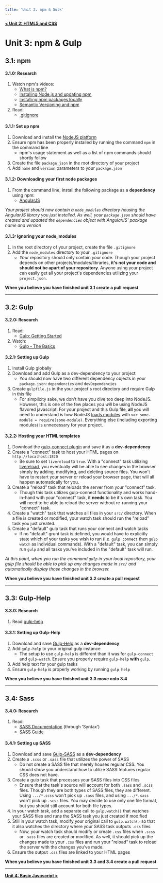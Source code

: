 ```yaml
---
title: 'Unit 2: npm & Gulk'
---
```


**[< Unit 2: HTML5 and CSS](../2-html-css)**

# **Unit 3: npm & Gulp**

## 3.1: npm

#### 3.1.0: Research
1. Watch npm's videos:
	- [What is npm?](https://docs.npmjs.com/getting-started/what-is-npm)
	- [Installing Node.js and updating npm](https://docs.npmjs.com/getting-started/installing-node)
	- [Installing npm packages locally](https://docs.npmjs.com/getting-started/installing-npm-packages-locally)
	- [Semantic Versioning and npm](https://docs.npmjs.com/getting-started/semantic-versioning)
2. Read:
	- [.gitignore](http://git-scm.com/docs/gitignore)

#### 3.1.1: Set up npm
1. Download and install the [NodeJS platform](https://nodejs.org/en/download/)
2. Ensure npm has been properly installed by running the command `npm` in the command line
	- npm's usage statement as well as a list of npm commands should shortly follow
3. Create the file `package.json`	in the root directory of your project
4. Add `name` and `version` parameters to your `package.json`

#### 3.1.2: Downloading your first node packages
1. From the command line, install the following package as a **dependency** using npm:
	- [AngularJS](https://www.npmjs.com/package/angular)

*Your project should now contain a `node_modules` directory housing the AngularJS library you just installed. As well, your `package.json` should have created and updated the `dependencies` object with AngularJS' package name and version*

#### 3.1.3: Ignoring your node_modules
1. In the root directory of your project, create the file `.gitignore`
2. Add the `node_modules` directory to your `.gitignore`
	- *Your* repository should only contain *your* code. Though your project depends on other projects/modules/libraries, **it's not your code and should not be apart of your repository**. Anyone using your project can easily get all your project's dependencies utilizing your `project.json`.

**When you believe you have finished unit 3.1 create a pull request**

--------------------------------------------------------------------------------

## **3.2: Gulp**
#### 3.2.0: Research
1. Read:
	- [Gulp: Getting Started](https://github.com/gulpjs/gulp/blob/master/docs/getting-started.md)
2. Watch:
	- [Gulp - The Basics](https://www.youtube.com/watch?v=dwSLFai8ovQ)

#### 3.2.1: Setting up Gulp
1. Install Gulp globally
2. Download and add Gulp as a dev-dependency to your project
	-	 You should now have two different dependency objects in your `package.json`: `dependencies` and `devDependencies`
3. Create `gulpfile.js` in the your project's root directory and require Gulp in this file
	-	For simplicity sake, we don't have you dive too deep into NodeJS. However, this is one of the few places you *will* be using NodeJS flavored javascript. For your project and this Gulp file, **all** you will need to understand is how NodeJS [loads modules](http://openmymind.net/2012/2/3/Node-Require-and-Exports/) with `var some-module = require(some-module)`. Everything else (including exporting modules) is unnecessary for your project.

#### 3.2.2: Hosting your HTML templates
1. Download the [gulp-connect plugin](https://www.npmjs.com/package/gulp-connect) and save it as a **dev-dependency**
2. Create a "connect" task to host your HTML pages on `http://localhost:1820`
	- Be sure to set `livereload` to `true`. With a "connect" task utilizing [livereload](https://www.npmjs.com/package/gulp-connect#livereload), you eventually will be able to see changes in the browser simply by adding, modifying, and deleting source files. You won't have to restart your server or reload your browser page, that will all happen automatically for you.
3. Create a "reload" task that reloads the server from your "connect" task.
	- Though this task utilizes gulp-connect functionality and works hand-in-hand with your "connect" task, it **needs** to be it's own task. You will need to be able to reload the server without re-running your "connect" task.
4. Create a "watch" task that watches all files in your `src/` directory. When a file is created or modified, your watch task should run the "reload" task you just created.
5. Create a "default" gulp task that runs your connect and watch tasks
	- If no "default" grunt task is defined, you would have to explicitly state which of your tasks you wish to run (i.e. `gulp connect` then `gulp watch` as individual commands). With a "default" task, you can simply run `gulp` and all tasks you've included in the "default" task will run.

*At this point, when you run the command `gulp` in your local repository, your gulp file should be able to pick up any changes made in `src/` and automatically display those changes in the browser.*

**When you believe you have finished unit 3.2 create a pull request**

--------------------------------------------------------------------------------
## 3.3: Gulp-Help

#### 3.3.0: Research
1. Read [gulp-help](https://www.npmjs.com/package/gulp-help)

#### 3.3.1: Setting up Gulp-Help
1. Download and save [Gulp-Help](https://www.npmjs.com/package/gulp-help) as a **dev-dependency**
2. Add `gulp-help` to your original gulp instance
	- The setup to use `gulp-help` is different than it was for `gulp-connect` and `gulp-watch`. Ensure you properly require `gulp-help` **with** `gulp`.
3. Add help text for your gulp tasks
4. Ensure `gulp-help` is properly working by running `gulp help`

**When you believe you have finished unit 3.3 move onto 3.4**

--------------------------------------------------------------------------------

## 3.4: Sass

#### 3.4.0: Research
1. Read:
	-	[SASS Documentation](http://sass-lang.com/documentation/file.SASS_REFERENCE.html) (through 'Syntax')
	- [SASS Guide](http://sass-lang.com/guide)

#### 3.4.1: Setting up SASS
1. Download and save [Gulp-SASS](https://www.npmjs.com/package/gulp-sass) as a **dev-dependency**
2. Create a `.scss` or `.sass` file that utilizes the power of SASS
	- Do not create a SASS file that merely houses regular CSS. You should show you understand how to utilize SASS features regular CSS does not have.
3. Create a gulp task that processes your SASS files into CSS files
	-	Ensure that the task's source will account for both `.sass` and `.scss` files. Though they are both types of SASS files, they are different. Using `.../*.scss` won't pick up `.sass` files, and using `.../*.sass` won't pick up `.scss` files. You may decide to use only one file format, but you should still account for both file types.
4. In your watch task, add a separate call to `gulp.watch()` that watches your SASS files and runs the SASS task you just created if modified
5. Still in your watch task, modify your original call to `gulp.watch()` so that it also watches the directory where your SASS task outputs `.css` files
	- Now, your watch task should modify or create `.css` files when `.scss` or `.sass` files are created or modified. As well, it should pick up the changes made to your `.css` files and run your "reload" task to reload the server with the changes you've made.
6. Ensure the output `.css` files are linked to your HTML pages

**When you believe you have finished unit 3.3 and 3.4 create a pull request**

--------------------------------------------------------------------------------

**[Unit 4: Basic Javascript >](../4-basic-js)**
